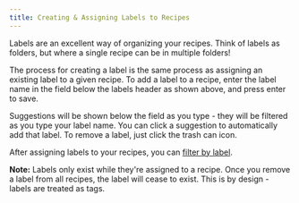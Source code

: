 ```yaml
---
title: Creating & Assigning Labels to Recipes
---
```


Labels are an excellent way of organizing your recipes. Think of labels as folders, but where a single recipe can be in multiple folders!

The process for creating a label is the same process as assigning an existing label to a given recipe. To add a label to a recipe, enter the label name in the field below the labels header as shown above, and press enter to save.

Suggestions will be shown below the field as you type - they will be filtered as you type your label name. You can click a suggestion to automatically add that label. To remove a label, just click the trash can icon.

After assigning labels to your recipes, you can [filter by label](./filtering.md).

**Note:** Labels only exist while they're assigned to a recipe. Once you remove a label from all recipes, the label will cease to exist. This is by design - labels are treated as tags.
